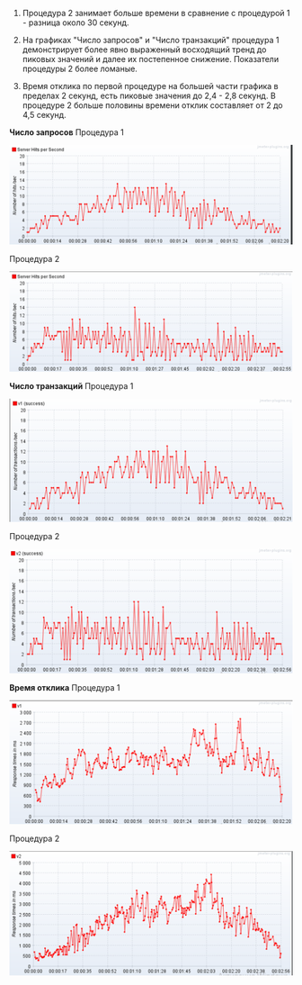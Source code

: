 1. Процедура 2 занимает больше времени в сравнение с процедурой 1 - разница около 30 секунд.

2. На графиках "Число запросов" и "Число транзакций" процедура 1 демонстрирует более явно выраженный восходящий тренд до пиковых значений и далее их постепенное снижение. Показатели процедуры 2 более ломаные.

3. Время отклика по первой процедуре на большей части графика в пределах 2 секунд, есть пиковые значения до 2,4 - 2,8 секунд. В процедуре 2 больше половины времени отклик составляет от 2 до 4,5 секунд.

**Число запросов**
Процедура 1

![v1](image.png)

Процедура 2

![v2](image-1.png)

**Число транзакций** Процедура 1

![v1](image-2.png)

Процедура 2

![v2](image-3.png)

**Время отклика** Процедура 1

![v1](image-4.png)

Процедура 2

![v2](image-5.png)

   

